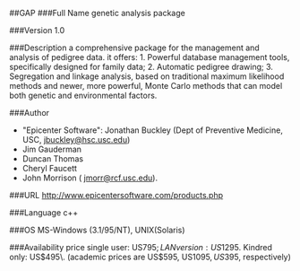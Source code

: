 ##GAP
###Full Name
genetic analysis package

###Version
1.0

###Description
a comprehensive package for the management and analysis of pedigree data. it offers: 1\. Powerful database management tools, specifically designed for family data; 2\. Automatic pedigree drawing; 3. Segregation and linkage analysis, based on traditional maximum likelihood methods and newer, more powerful, Monte Carlo methods that can model both genetic and environmental factors.

###Author
* "Epicenter Software": Jonathan Buckley (Dept of Preventive Medicine, USC, jbuckley@hsc.usc.edu)
* Jim Gauderman
* Duncan Thomas
* Cheryl Faucett
* John Morrison ( jmorr@rcf.usc.edu).

###URL
http://www.epicentersoftware.com/products.php

###Language
c++

###OS
MS-Windows (3.1/95/NT), UNIX(Solaris)

###Availability
price single user: US$795; LAN version: US$1295\. Kindred only: US$495\. (academic prices are US$595, US$1095, US$395, respectively)


